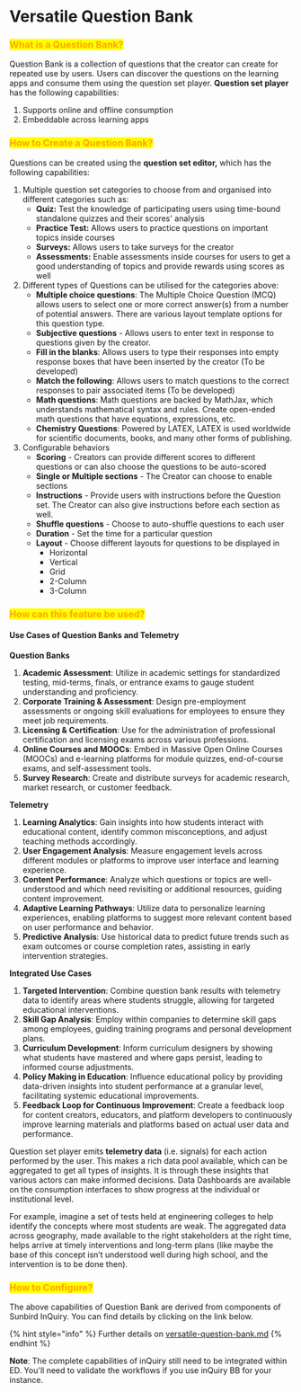 # Versatile Question Bank

### <mark style="color:orange;">What is a Question Bank?</mark>

Question Bank is a collection of questions that the creator can create for repeated use by users. Users can discover the questions on the learning apps and consume them using the question set player. **Question set player** has the following capabilities:

1. Supports online and offline consumption
2. Embeddable across learning apps

### <mark style="color:orange;">How to Create a Question Bank?</mark>

Questions can be created using the **question set editor,** which has the following capabilities:

1. Multiple question set categories to choose from and organised into different categories such as:
   * **Quiz:** Test the knowledge of participating users using time-bound standalone quizzes and their scores' analysis
   * **Practice Test:** Allows users to practice questions on important topics inside courses
   * **Surveys:** Allows users to take surveys for the creator
   * **Assessments:** Enable assessments inside courses for users to get a good understanding of topics and provide rewards using scores as well
2. Different types of Questions can be utilised for the categories above:
   * **Multiple choice questions**: The Multiple Choice Question (MCQ) allows users to select one or more correct answer(s) from a number of potential answers. There are various layout template options for this question type.
   * **Subjective questions** - Allows users to enter text in response to questions given by the creator.
   * **Fill in the blanks**: Allows users to type their responses into empty response boxes that have been inserted by the creator (To be developed)
   * **Match the following**: Allows users to match questions to the correct responses to pair associated items (To be developed)
   * **Math questions**: Math questions are backed by MathJax, which understands mathematical syntax and rules. Create open-ended math questions that have equations, expressions, etc.
   * **Chemistry Questions**: Powered by LATEX, LATEX is used worldwide for scientific documents, books, and many other forms of publishing.
3. Configurable behaviors
   * **Scoring** - Creators can provide different scores to different questions or can also choose the questions to be auto-scored
   * **Single or Multiple sections** - The Creator can choose to enable sections
   * **Instructions** - Provide users with instructions before the Question set. The Creator can also give instructions before each section as well.
   * **Shuffle questions** - Choose to auto-shuffle questions to each user
   * **Duration** - Set the time for a particular question
   * **Layout** - Choose different layouts for questions to be displayed in
     * Horizontal
     * Vertical
     * Grid
     * 2-Column
     * 3-Column

### <mark style="color:orange;">How can this feature be used?</mark>

#### Use Cases of Question Banks and Telemetry

**Question Banks**

1. **Academic Assessment**: Utilize in academic settings for standardized testing, mid-terms, finals, or entrance exams to gauge student understanding and proficiency.
2. **Corporate Training & Assessment**: Design pre-employment assessments or ongoing skill evaluations for employees to ensure they meet job requirements.
3. **Licensing & Certification**: Use for the administration of professional certification and licensing exams across various professions.
4. **Online Courses and MOOCs**: Embed in Massive Open Online Courses (MOOCs) and e-learning platforms for module quizzes, end-of-course exams, and self-assessment tools.
5. **Survey Research**: Create and distribute surveys for academic research, market research, or customer feedback.

**Telemetry**

1. **Learning Analytics**: Gain insights into how students interact with educational content, identify common misconceptions, and adjust teaching methods accordingly.
2. **User Engagement Analysis**: Measure engagement levels across different modules or platforms to improve user interface and learning experience.
3. **Content Performance**: Analyze which questions or topics are well-understood and which need revisiting or additional resources, guiding content improvement.
4. **Adaptive Learning Pathways**: Utilize data to personalize learning experiences, enabling platforms to suggest more relevant content based on user performance and behavior.
5. **Predictive Analysis**: Use historical data to predict future trends such as exam outcomes or course completion rates, assisting in early intervention strategies.

**Integrated Use Cases**

1. **Targeted Intervention**: Combine question bank results with telemetry data to identify areas where students struggle, allowing for targeted educational interventions.
2. **Skill Gap Analysis**: Employ within companies to determine skill gaps among employees, guiding training programs and personal development plans.
3. **Curriculum Development**: Inform curriculum designers by showing what students have mastered and where gaps persist, leading to informed course adjustments.
4. **Policy Making in Education**: Influence educational policy by providing data-driven insights into student performance at a granular level, facilitating systemic educational improvements.
5. **Feedback Loop for Continuous Improvement**: Create a feedback loop for content creators, educators, and platform developers to continuously improve learning materials and platforms based on actual user data and performance.

Question set player emits **telemetry data** (i.e. signals) for each action performed by the user. This makes a rich data pool available, which can be aggregated to get all types of insights. It is through these insights that various actors can make informed decisions. Data Dashboards are available on the consumption interfaces to show progress at the individual or institutional level.&#x20;

For example, imagine a set of tests held at engineering colleges to help identify the concepts where most students are weak. The aggregated data across geography, made available to the right stakeholders at the right time, helps arrive at timely interventions and long-term plans (like maybe the base of this concept isn’t understood well during high school, and the intervention is to be done then).

### <mark style="color:orange;">How to Configure?</mark>

The above capabilities of Question Bank are derived from components of Sunbird InQuiry. You can find details by clicking on the link below.

{% hint style="info" %}
Further details on [versatile-question-bank.md](product-and-developers-guide/versatile-question-bank.md "mention")
{% endhint %}

**Note**: The complete capabilities of inQuiry still need to be integrated within ED. You'll need to validate the workflows if you use inQuiry BB for your instance.
